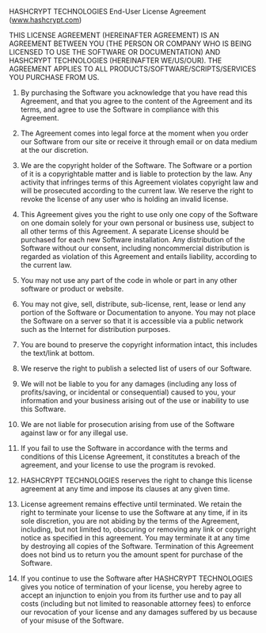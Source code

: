 HASHCRYPT TECHNOLOGIES End-User License Agreement (www.hashcrypt.com)

THIS LICENSE AGREEMENT (HEREINAFTER AGREEMENT) IS AN AGREEMENT BETWEEN YOU (THE
PERSON OR COMPANY WHO IS BEING LICENSED TO USE THE SOFTWARE OR DOCUMENTATION)
AND HASHCRYPT TECHNOLOGIES (HEREINAFTER WE/US/OUR). THE AGREEMENT APPLIES TO ALL
PRODUCTS/SOFTWARE/SCRIPTS/SERVICES YOU PURCHASE FROM US.

1. By purchasing the Software you acknowledge that you have read this Agreement,
   and that you agree to the content of the Agreement and its terms, and agree
   to use the Software in compliance with this Agreement.

2. The Agreement comes into legal force at the moment when you order our
   Software from our site or receive it through email or on data medium at the
   our discretion.

3. We are the copyright holder of the Software. The Software or a portion of it
   is a copyrightable matter and is liable to protection by the law. Any
   activity that infringes terms of this Agreement violates copyright law and
   will be prosecuted according to the current law. We reserve the right to
   revoke the license of any user who is holding an invalid license.

4. This Agreement gives you the right to use only one copy of the Software on
   one domain solely for your own personal or business use, subject to all other
   terms of this Agreement. A separate License should be purchased for each new
   Software installation. Any distribution of the Software without our consent,
   including noncommercial distribution is regarded as violation of this
   Agreement and entails liability, according to the current law.

5. You may not use any part of the code in whole or part in any other software
   or product or website.

6. You may not give, sell, distribute, sub-license, rent, lease or lend any
   portion of the Software or Documentation to anyone. You may not place the
   Software on a server so that it is accessible via a public network such as
   the Internet for distribution purposes.

7. You are bound to preserve the copyright information intact, this includes the
   text/link at bottom.

8. We reserve the right to publish a selected list of users of our Software.

9. We will not be liable to you for any damages (including any loss of
   profits/saving, or incidental or consequential) caused to you, your
   information and your business arising out of the use or inability to use
   this Software.

10. We are not liable for prosecution arising from use of the Software against
    law or for any illegal use.

11. If you fail to use the Software in accordance with the terms and conditions
    of this License Agreement, it constitutes a breach of the agreement, and
    your license to use the program is revoked.

12. HASHCRYPT TECHNOLOGIES reserves the right to change this license agreement at any time and
    impose its clauses at any given time.

13. License agreement remains effective until terminated. We retain the right to
    terminate your license to use the Software at any time, if in its sole
    discretion, you are not abiding by the terms of the Agreement, including,
    but not limited to, obscuring or removing any link or copyright notice as
    specified in this agreement. You may terminate it at any time by destroying
    all copies of the Software. Termination of this Agreement does not bind us
    to return you the amount spent for purchase of the Software.

14. If you continue to use the Software after HASHCRYPT TECHNOLOGIES gives you notice
    of termination of your license, you hereby agree to accept an injunction to
    enjoin you from its further use and to pay all costs (including but not
    limited to reasonable attorney fees) to enforce our revocation of your
    license and any damages suffered by us because of your misuse of
    the Software.
